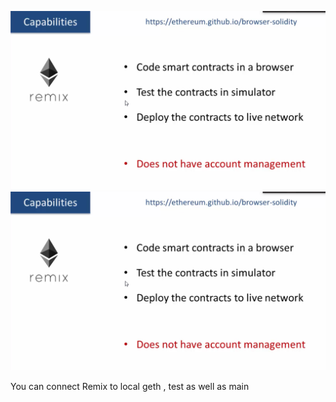 ![](/assets/remix1.png)![](/assets/remix1.png)



You can connect Remix to local geth , test as well as main 

